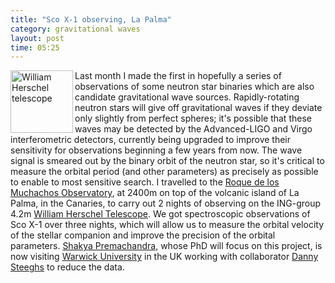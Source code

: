 ```yaml
---
title: "Sco X-1 observing, La Palma"
category: gravitational waves
layout: post
time: 05:25
---
```

<!-- header generated from blosxom format post; make_header.pl 23.1.2022 -->
<p>
  <!---- Begin .post ---->
<a href="http://www.flickr.com/photos/outsider1/sets/72157627097275142" title="William Herschel telescope by outsider, on Flickr"><img src="http://farm6.static.flickr.com/5270/5893671530_1651eb59ea_m.jpg" width="100" align="left" alt="William Herschel telescope"></a>
Last month I made the first in hopefully a series of observations of some
neutron star binaries which are also candidate gravitational wave sources.
Rapidly-rotating neutron stars will give off gravitational waves if they
deviate only slightly from perfect spheres; it's possible that these waves
may be detected by the Advanced-LIGO and Virgo interferometric detectors,
currently being upgraded to improve their sensitivity for observations
beginning a few years from now. The wave signal is smeared out by the
binary orbit of the neutron star, so it's critical to measure the orbital
period (and other parameters) as precisely as possible to enable to most
sensitive search.
I travelled to the <a
href="http://en.wikipedia.org/wiki/Roque_de_los_Muchachos_Observatory">Roque
de los Muchachos Observatory</a>, at 2400m on top of the volcanic island
of La Palma, in the Canaries, to carry out 2 nights of observing on the
ING-group 4.2m <a
href="http://en.wikipedia.org/wiki/William_Herschel_Telescope">William
Herschel Telescope</a>. We got spectroscopic observations of Sco X-1 over three
nights, which will allow us to measure the orbital velocity of the stellar
companion and improve the precision of the orbital parameters.
<a href="http://www.physics.monash.edu.au/people/students/premachandra.html">Shakya
Premachandra</a>, whose PhD will focus on this project, is now visiting <a
href="http://www2.warwick.ac.uk/fac/sci/physics/research/astro">Warwick
University</a> in the UK
working with collaborator <a
href="http://www2.warwick.ac.uk/fac/sci/physics/research/astro/people/steeghs">Danny Steeghs</a> to reduce the data.
<p>
